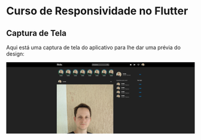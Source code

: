 # Curso de Responsividade no Flutter

## Captura de Tela

Aqui está uma captura de tela do aplicativo para lhe dar uma prévia do design:

![Captura de Tela do Aplicativo](./assets/images/captura_de_tela.png)
